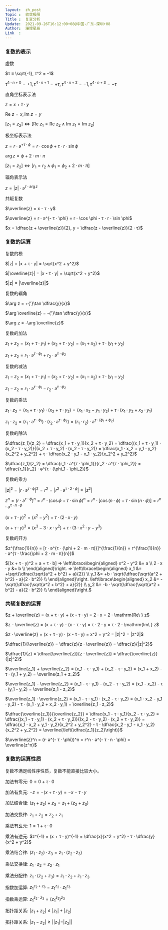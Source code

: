 ```yaml
---
layout:  zh_post
Topic :  收敛极限
Title :  复变分析
Update:  2021-09-26T16:12:00+08@中国-广东-深圳+08
Author:  璀璨星辰
Link  :
---
```


### 复数的表示

虚数

$τ ≡ \sqrt{-1}, τ^2 = -1$

$τ^{4 · n + 0} = +1, τ^{4 · n + 1} = +τ, τ^{4 · n + 2} = -1, τ^{4 · n + 3} = -τ$

直角坐标表示法

$z = x + τ · y$

$\mathrm{Re\ } z = x, \mathrm{Im\ } z = y$

$[z_1 = z_2] ⇔ [\mathrm{Re\ } z_1 = \mathrm{Re\ } z_2 ∧ \mathrm{Im\ } z_1 = \mathrm{Im\ } z_2]$

极坐标表示法

$z = r · ә^{+ τ · \phi} = r · \cos \phi + τ · r · \sin \phi$

$\arg z = \phi + 2 · m · π$

$[z_1 = z_2] ⇔ [r_1 = r_2 ∧ \phi_1 = \phi_2 + 2 · m · π]$

辐角表示法

$z = |z| · ә^{τ · \arg z}$

共轭复数

$\overline{z} = x - τ · y$

$\overline{z} = r · ә^{- τ · \phi} = r · \cos \phi - τ · r · \sin \phi$

$x = \dfrac{z + \overline{z}}{2}, y = \dfrac{z - \overline{z}}{2 · τ}$

### 复数的运算

复数的模

$|z| = |x + τ · y| = \sqrt{x^2 + y^2}$

$|\overline{z}| = |x - τ · y| = \sqrt{x^2 + y^2}$

$|z| = |\overline{z}|$

复数的辐角

$\arg z = +{'}\tan \dfrac{y}{x}$

$\arg \overline{z} = -{'}\tan \dfrac{y}{x}$

$\arg z = -\arg \overline{z}$

复数的加法

$z_1 + z_2 = (x_1 + τ · y_1) + (x_2 + τ · y_2) = (x_1 + x_2) + τ · (y_1 + y_2)$

$z_1 + z_2 = r_1 · ә^{τ · \phi_1} + r_2 · ә^{τ · \phi_2}$

复数的减法

$z_1 - z_2 = (x_1 + τ · y_1) - (x_2 + τ · y_2) = (x_1 - x_2) + τ · (y_1 - y_2)$

$z_1 - z_2 = r_1 · ә^{τ · \phi_1} - r_2 · ә^{τ · \phi_2}$

复数的乘法

$z_1 · z_2 = (x_1 + τ · y_1) · (x_2 + τ · y_2) = (x_1 · x_2 - y_1 · y_2) + τ · (x_1 · y_2 + x_2 · y_1)$

$z_1 · z_2 = (r_1 · ә^{τ · \phi_1}) · (r_2 · ә^{τ · \phi_2}) = (r_1 · r_2) · ә^{τ · (\phi_1 + \phi_2)}$

复数的除法

$\dfrac{z_1}{z_2} = \dfrac{x_1 + τ · y_1}{x_2 + τ · y_2} = \dfrac{(x_1 + τ · y_1) · (x_2 - τ · y_2)}{(x_2 + τ · y_2) · (x_2 - τ · y_2)} = \dfrac{x_1 · x_2 + y_1 · y_2}{x_2^2 + y_2^2} + τ · \dfrac{x_2 · y_1 - x_1 · y_2}{x_2^2 + y_2^2}$

$\dfrac{z_1}{z_2} = \dfrac{r_1 · ә^{τ · \phi_1}}{r_2 · ә^{τ · \phi_2}} = \dfrac{r_1}{r_2} · ә^{τ · (\phi_1 - \phi_2)}$

复数的乘方

$|z|^2 = |r · ә^{τ · \phi}|^2 = r^2 = |r^2 · ә^{τ · 2 · \phi}| = |z^2|$

$z^n = (r · ә^{τ · \phi})^n = r^n · (\cos \phi + τ · \sin \phi)^n = r^n · [\cos (n · \phi) + τ · \sin (n · \phi)] = r^n · ә^{τ · n · \phi}$

$(x + τ · y)^2 = (x^2 - y^2) + τ · (2 · x · y)$

$(x + τ · y)^3 = (x^3 - 3 · x · y^2) + τ · (3 · x^2 · y - y^3)$

复数的开方

$z^{\frac{1}{n}} = [r · ә^{τ · (\phi + 2 · m · π)}]^{\frac{1}{n}} = r^{\frac{1}{n}} · ә^{τ · \frac{\phi + 2 · m · π}{n}}$

$[(x + τ · y)^2 = a + τ · b] ⇒ 
\left\lbrace\begin{aligned}
x^2 - y^2 &= a \\
2 · x · y &= b \\
\end{aligned}\right. ⇒ 
\left\lbrace\begin{aligned}
x_1 &= +\sqrt{\dfrac{\sqrt{a^2 + b^2} + a}{2}} \\
y_1 &= +b · \sqrt{\dfrac{\sqrt{a^2 + b^2} - a}{2 · b^2}} \\
\end{aligned}\right. 
\left\lbrace\begin{aligned}
x_2 &= -\sqrt{\dfrac{\sqrt{a^2 + b^2} + a}{2}} \\
y_2 &= -b · \sqrt{\dfrac{\sqrt{a^2 + b^2} - a}{2 · b^2}} \\
\end{aligned}\right.$

### 共轭复数的运算

$z + \overline{z} = (x + τ · y) + (x - τ · y) = 2 · x = 2 · \mathrm{Re\ } z$

$z - \overline{z} = (x + τ · y) - (x - τ · y) = τ · 2 · y = τ · 2 · \mathrm{Im\ } z$

$z · \overline{z} = (x + τ · y) · (x - τ · y) = x^2 + y^2 = |z|^2 = |z^2|$

$\dfrac{1}{\overline{z}} = \dfrac{z}{z · \overline{z}} = \dfrac{z}{|z|^2}$

$\dfrac{1}{z} = \dfrac{\overline{z}}{z · \overline{z}} = \dfrac{\overline{z}}{|z|^2}$

$\overline{z_1} + \overline{z_2} = (x_1 - τ · y_1) + (x_2 - τ · y_2) = (x_1 + x_2) - τ · (y_1 + y_2) = \overline{z_1 + z_2}$

$\overline{z_1} - \overline{z_2} = (x_1 - τ · y_1) - (x_2 - τ · y_2) = (x_1 - x_2) - τ · (y_1 - y_2) = \overline{z_1 - z_2}$

$\overline{z_1} · \overline{z_2} = (x_1 - τ · y_1) · (x_2 - τ · y_2) = (x_1 · x_2 - y_1 · y_2) - τ · (x_1 · y_2 + x_2 · y_1) = \overline{z_1 · z_2}$

$\dfrac{\overline{z_1}}{\overline{z_2}} = \dfrac{x_1 - τ · y_1}{x_2 - τ · y_2} = \dfrac{(x_1 - τ · y_1) · (x_2 + τ · y_2)}{(x_2 - τ · y_2) · (x_2 + τ · y_2)} = \dfrac{x_1 · x_2 + y_1 · y_2}{x_2^2 + y_2^2} - τ · \dfrac{x_2 · y_1 - x_1 · y_2}{x_2^2 + y_2^2} = \overline{\left(\dfrac{z_1}{z_2}\right)}$

$\overline{z}^n = (r· ә^{- τ · \phi})^n = r^n · ә^{- τ · n · \phi} = \overline{z^n}$

### 复数的运算性质

复数不满足线性序性质，复数不能直接比较大小。

加法有零元: $0 = 0 + τ · 0$

加法有负元: $-z = -(x + τ · y) = -x - τ · y$

加法结合律: $(z_1 + z_2) + z_3 = z_1 + (z_2 + z_3)$

加法交换律: $z_1 + z_2 = z_2 + z_1$

乘法有幺元: $1 = 1 + τ · 0$

乘法有逆元: $z^{-1} = (x + τ · y)^{-1} = \dfrac{x}{x^2 + y^2} - τ · \dfrac{y}{x^2 + y^2}$

乘法结合律: $(z_1 · z_2) · z_3 = z_1 · (z_2 · z_3)$

乘法交换律: $z_1 · z_2 = z_2 · z_1$

乘法分配律: $z_1 · (z_2 + z_3) = z_1 · z_2 + z_1 · z_3$

指数加运算: $z_1^{z_2 + z_3} = z_1^{z_2} · z_1^{z_3}$

指数乘运算: $z_1^{z_2 · z_3} = (z_1^{z_2})^{z_3}$

拓扑距关系: $|z_1 + z_2| ≤ |z_1| + |z_2|$

拓扑距关系: $|z_1 - z_2| ≥ ||z_1| - |z_2||$